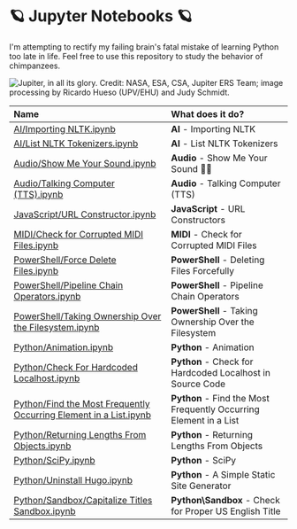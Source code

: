 # 🪐 Jupyter Notebooks 🪐

I'm attempting to rectify my failing brain's fatal mistake of learning Python too late in life. Feel free to use this repository to study the behavior of chimpanzees.

![Jupiter, in all its glory.](https://github.com/Kadelam/notebooks/raw/main/Data/jupiter.jpg)
Credit: NASA, ESA, CSA, Jupiter ERS Team; image processing by Ricardo Hueso (UPV/EHU) and Judy Schmidt.

Name | What does it do?
:---|:---
[AI/Importing NLTK.ipynb](https://github.com/Kadelam/notebooks/blob/main/AI/Importing%20NLTK.ipynb) | **AI** - Importing NLTK
[AI/List NLTK Tokenizers.ipynb](https://github.com/Kadelam/notebooks/blob/main/AI/List%20NLTK%20Tokenizers.ipynb) | **AI** - List NLTK Tokenizers
[Audio/Show Me Your Sound.ipynb](https://github.com/Kadelam/notebooks/blob/main/Audio/Show%20Me%20Your%20Sound.ipynb) | **Audio** - Show Me Your Sound 🎵👀
[Audio/Talking Computer (TTS).ipynb](https://github.com/Kadelam/notebooks/blob/main/Audio/Talking%20Computer%20(TTS).ipynb) | **Audio** - Talking Computer (TTS)
[JavaScript/URL Constructor.ipynb](https://github.com/Kadelam/notebooks/blob/main/JavaScript/URL%20Constructor.ipynb) | **JavaScript** - URL Constructors
[MIDI/Check for Corrupted MIDI Files.ipynb](https://github.com/Kadelam/notebooks/blob/main/MIDI/Check%20for%20Corrupted%20MIDI%20Files.ipynb) | **MIDI** - Check for Corrupted MIDI Files
[PowerShell/Force Delete Files.ipynb](https://github.com/Kadelam/notebooks/blob/main/PowerShell/Force%20Delete%20Files.ipynb) | **PowerShell** - Deleting Files Forcefully
[PowerShell/Pipeline Chain Operators.ipynb](https://github.com/Kadelam/notebooks/blob/main/PowerShell/Pipeline%20Chain%20Operators.ipynb) | **PowerShell** - Pipeline Chain Operators
[PowerShell/Taking Ownership Over the Filesystem.ipynb](https://github.com/Kadelam/notebooks/blob/main/PowerShell/Taking%20Ownership%20Over%20the%20Filesystem.ipynb) | **PowerShell** - Taking Ownership Over the Filesystem
[Python/Animation.ipynb](https://github.com/Kadelam/notebooks/blob/main/Python/Animation.ipynb) | **Python** - Animation
[Python/Check For Hardcoded Localhost.ipynb](https://github.com/Kadelam/notebooks/blob/main/Python/Check%20For%20Hardcoded%20Localhost.ipynb) | **Python** - Check for Hardcoded Localhost in Source Code
[Python/Find the Most Frequently Occurring Element in a List.ipynb](https://github.com/Kadelam/notebooks/blob/main/Python/Find%20the%20Most%20Frequently%20Occurring%20Element%20in%20a%20List.ipynb) | **Python** - Find the Most Frequently Occurring Element in a List
[Python/Returning Lengths From Objects.ipynb](https://github.com/Kadelam/notebooks/blob/main/Python/Returning%20Lengths%20From%20Objects.ipynb) | **Python** - Returning Lengths From Objects
[Python/SciPy.ipynb](https://github.com/Kadelam/notebooks/blob/main/Python/SciPy.ipynb) | **Python** - SciPy
[Python/Uninstall Hugo.ipynb](https://github.com/Kadelam/notebooks/blob/main/Python/Uninstall%20Hugo.ipynb) | **Python** - A Simple Static Site Generator
[Python/Sandbox/Capitalize Titles Sandbox.ipynb](https://github.com/Kadelam/notebooks/blob/main/Python/Sandbox/Capitalize%20Titles%20Sandbox.ipynb) | **Python\Sandbox** - Check for Proper US English Title
